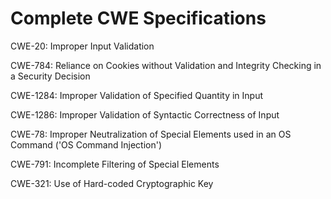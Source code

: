 

# Complete CWE Specifications

CWE-20: Improper Input Validation

CWE-784: Reliance on Cookies without Validation and Integrity Checking in a Security Decision

CWE-1284: Improper Validation of Specified Quantity in Input

CWE-1286: Improper Validation of Syntactic Correctness of Input

CWE-78: Improper Neutralization of Special Elements used in an OS Command ('OS Command Injection')

CWE-791: Incomplete Filtering of Special Elements

CWE-321: Use of Hard-coded Cryptographic Key